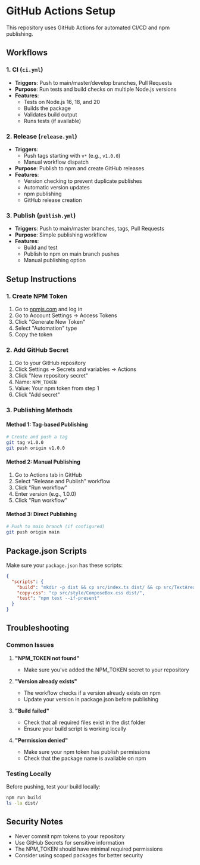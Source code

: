 # GitHub Actions Setup

This repository uses GitHub Actions for automated CI/CD and npm publishing.

## Workflows

### 1. CI (`ci.yml`)
- **Triggers**: Push to main/master/develop branches, Pull Requests
- **Purpose**: Run tests and build checks on multiple Node.js versions
- **Features**:
  - Tests on Node.js 16, 18, and 20
  - Builds the package
  - Validates build output
  - Runs tests (if available)

### 2. Release (`release.yml`)
- **Triggers**: 
  - Push tags starting with `v*` (e.g., `v1.0.0`)
  - Manual workflow dispatch
- **Purpose**: Publish to npm and create GitHub releases
- **Features**:
  - Version checking to prevent duplicate publishes
  - Automatic version updates
  - npm publishing
  - GitHub release creation

### 3. Publish (`publish.yml`)
- **Triggers**: Push to main/master branches, tags, Pull Requests
- **Purpose**: Simple publishing workflow
- **Features**:
  - Build and test
  - Publish to npm on main branch pushes
  - Manual publishing option

## Setup Instructions

### 1. Create NPM Token
1. Go to [npmjs.com](https://www.npmjs.com) and log in
2. Go to Account Settings → Access Tokens
3. Click "Generate New Token"
4. Select "Automation" type
5. Copy the token

### 2. Add GitHub Secret
1. Go to your GitHub repository
2. Click Settings → Secrets and variables → Actions
3. Click "New repository secret"
4. Name: `NPM_TOKEN`
5. Value: Your npm token from step 1
6. Click "Add secret"

### 3. Publishing Methods

#### Method 1: Tag-based Publishing
```bash
# Create and push a tag
git tag v1.0.0
git push origin v1.0.0
```

#### Method 2: Manual Publishing
1. Go to Actions tab in GitHub
2. Select "Release and Publish" workflow
3. Click "Run workflow"
4. Enter version (e.g., 1.0.0)
5. Click "Run workflow"

#### Method 3: Direct Publishing
```bash
# Push to main branch (if configured)
git push origin main
```

## Package.json Scripts

Make sure your `package.json` has these scripts:
```json
{
  "scripts": {
    "build": "mkdir -p dist && cp src/index.ts dist/ && cp src/TextAreaBox.tsx dist/ && cp src/types.ts dist/ && npm run copy-css",
    "copy-css": "cp src/style/ComposeBox.css dist/",
    "test": "npm test --if-present"
  }
}
```

## Troubleshooting

### Common Issues

1. **"NPM_TOKEN not found"**
   - Make sure you've added the NPM_TOKEN secret to your repository

2. **"Version already exists"**
   - The workflow checks if a version already exists on npm
   - Update your version in package.json before publishing

3. **"Build failed"**
   - Check that all required files exist in the dist folder
   - Ensure your build script is working locally

4. **"Permission denied"**
   - Make sure your npm token has publish permissions
   - Check that the package name is available on npm

### Testing Locally

Before pushing, test your build locally:
```bash
npm run build
ls -la dist/
```

## Security Notes

- Never commit npm tokens to your repository
- Use GitHub Secrets for sensitive information
- The NPM_TOKEN should have minimal required permissions
- Consider using scoped packages for better security
